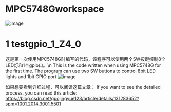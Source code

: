 # MPC5748Gworkspace
![image](https://github.com/aprilaaa/MPC5748Gworkspace/assets/68526860/42730b48-1bcb-41d4-85f7-1f79ca540984)


# 1 testgpio_1_Z4_0
  这是第一次使用MPC5748G时编写的代码，该程序可以使用两个SW按键控制8个LED灯和1个gpio口。\n
  This is the code written when using MPC5748G for the first time. The program can use two SW buttons to control 8bit LED lights and 1bit GPIO port
  ![image](https://github.com/aprilaaa/MPC5748Gworkspace/assets/68526860/6e315af8-9930-4244-b1ab-7b4bfcd5768d)
  
  如果想要看到详细过程，可以阅读这篇文章：
  If you want to see the detailed process, you can read this article:
  https://blog.csdn.net/guojingyue123/article/details/131283652?spm=1001.2014.3001.5501



